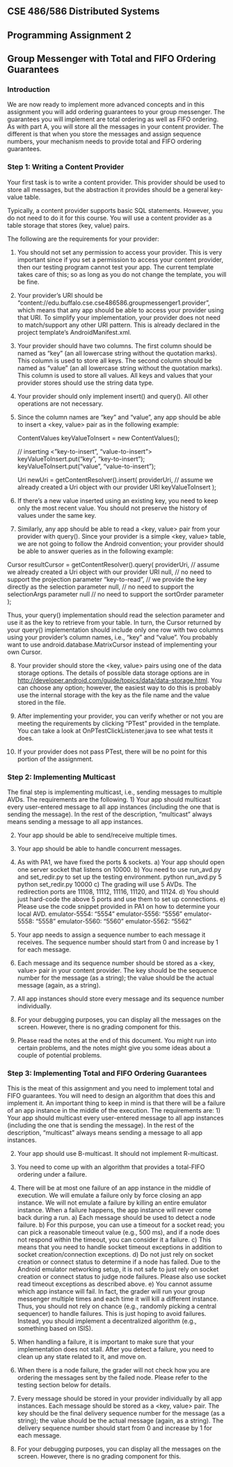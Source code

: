 <h2>CSE 486/586 Distributed Systems</h2>
<h2>Programming Assignment 2</h2>
<h2>Group Messenger with Total and FIFO Ordering Guarantees</h2>

<h3>Introduction</h3>
We are now ready to implement more advanced concepts and in this assignment you will add ordering guarantees to your group messenger. The guarantees you will implement are total ordering as well as FIFO ordering. As with part A, you will store all the messages in your content provider. The different is that when you store the messages and assign sequence numbers, your mechanism needs to provide total and FIFO ordering guarantees.

<h3>Step 1: Writing a Content Provider</h3>
Your first task is to write a content provider. This provider should be used to store all messages, but the abstraction it provides should be a general key-value table. 

Typically, a content provider supports basic SQL statements. However, you do not need to do it for this course. You will use a content provider as a table storage that stores (key, value) pairs.

The following are the requirements for your provider:
1) You should not set any permission to access your provider. This is very important since if you set a permission to access your content provider, then our testing program cannot test your app. The current template takes care of this; so as long as you do not change the template, you will be fine.

2) Your provider’s URI should be “content://edu.buffalo.cse.cse486586.groupmessenger1.provider”, which means that any app should be able to access your provider using that URI. To simplify your implementation, your provider does not need to match/support any other URI pattern. This is already declared in the project template’s AndroidManifest.xml.

3) Your provider should have two columns.
The first column should be named as “key” (an all lowercase string without the quotation marks). This column is used to store all keys.
The second column should be named as “value” (an all lowercase string without the quotation marks). This column is used to store all values.
All keys and values that your provider stores should use the string data type.

4) Your provider should only implement insert() and query(). All other operations are not necessary.

5) Since the column names are “key” and “value”, any app should be able to insert a <key, value> pair as in the following example:

    ContentValues keyValueToInsert = new ContentValues();

    // inserting <”key-to-insert”, “value-to-insert”>
    keyValueToInsert.put(“key”, “key-to-insert”);
    keyValueToInsert.put(“value”, “value-to-insert”);

    Uri newUri = getContentResolver().insert(
        providerUri,    // assume we already created a Uri object with our provider URI
        keyValueToInsert
    );

6) If there’s a new value inserted using an existing key, you need to keep only the most recent value. You should not preserve the history of values under the same key.

7) Similarly, any app should be able to read a <key, value> pair from your provider with query(). Since your provider is a simple <key, value> table, we are not going to follow the Android convention; your provider should be able to answer queries as in the following example:

Cursor resultCursor = getContentResolver().query(
    providerUri,    // assume we already created a Uri object with our provider URI
    null,                // no need to support the projection parameter
    “key-to-read”,    // we provide the key directly as the selection parameter
    null,                // no need to support the selectionArgs parameter
    null                 // no need to support the sortOrder parameter
);

Thus, your query() implementation should read the selection parameter and use it as the key to retrieve from your table. In turn, the Cursor returned by your query() implementation should include only one row with two columns using your provider’s column names, i.e., “key” and “value”. You probably want to use android.database.MatrixCursor instead of implementing your own Cursor.

8) Your provider should store the <key, value> pairs using one of the data storage options. The details of possible data storage options are in http://developer.android.com/guide/topics/data/data-storage.html. You can choose any option; however, the easiest way to do this is probably use the internal storage with the key as the file name and the value stored in the file.

9) After implementing your provider, you can verify whether or not you are meeting the requirements by clicking “PTest” provided in the template. You can take a look at OnPTestClickListener.java to see what tests it does.

10) If your provider does not pass PTest, there will be no point for this portion of the assignment.

<h3>Step 2: Implementing Multicast</h3>
The final step is implementing multicast, i.e., sending messages to multiple AVDs. The requirements are the following.
1) Your app should multicast every user-entered message to all app instances (including the one that is sending the message). In the rest of the description, “multicast” always means sending a message to all app instances.

2) Your app should be able to send/receive multiple times.

3) Your app should be able to handle concurrent messages.

4) As with PA1, we have fixed the ports & sockets.
      a) Your app should open one server socket that listens on 10000.
      b) You need to use run_avd.py and set_redir.py to set up the testing environment.
            python run_avd.py 5
            python set_redir.py 10000
      c) The grading will use 5 AVDs. The redirection ports are 11108, 11112, 11116, 11120, and 11124.
      d) You should just hard-code the above 5 ports and use them to set up connections.
      e) Please use the code snippet provided in PA1 on how to determine your local AVD.
            emulator-5554: “5554”
            emulator-5556: “5556”
            emulator-5558: “5558”
            emulator-5560: “5560”
            emulator-5562: “5562”
            
5) Your app needs to assign a sequence number to each message it receives. The sequence number should start from 0 and increase by 1 for each message.

6) Each message and its sequence number should be stored as a <key, value> pair in your content provider. The key should be the sequence number for the message (as a string); the value should be the actual message (again, as a string).

7) All app instances should store every message and its sequence number individually.

8) For your debugging purposes, you can display all the messages on the screen. However, there is no grading component for this.

9) Please read the notes at the end of this document. You might run into certain problems, and the notes might give you some ideas about a couple of potential problems.

<h3>Step 3: Implementing Total and FIFO Ordering Guarantees</h3>
This is the meat of this assignment and you need to implement total and FIFO guarantees. You will need to design an algorithm that does this and implement it. An important thing to keep in mind is that there will be a failure of an app instance in the middle of the execution. The requirements are:
1) Your app should multicast every user-entered message to all app instances (including the one that is sending the message). In the rest of the description, “multicast” always means sending a message to all app instances.

2) Your app should use B-multicast. It should not implement R-multicast.

3) You need to come up with an algorithm that provides a total-FIFO ordering under a failure.

4) There will be at most one failure of an app instance in the middle of execution.  We will emulate a failure only by force closing an app instance. We will not emulate a failure by killing an entire emulator instance. When a failure happens, the app instance will never come back during a run.
    a) Each message should be used to detect a node failure.
    b) For this purpose, you can use a timeout for a socket read; you can pick a reasonable timeout value (e.g., 500 ms), and if a node        does not respond within the timeout, you can consider it a failure.
    c) This means that you need to handle socket timeout exceptions in addition to socket creation/connection exceptions.
    d) Do not just rely on socket creation or connect status to determine if a node has failed. Due to the Android emulator networking          setup, it is not safe to just rely on socket creation or connect status to judge node failures. Please also use socket read              timeout exceptions as described above.
    e) You cannot assume which app instance will fail. In fact, the grader will run your group messenger multiple times and each time it        will kill a different instance. Thus, you should not rely on chance (e.g., randomly picking a central sequencer) to handle              failures. This is just hoping to avoid failures. Instead, you should implement a decentralized algorithm (e.g., something based          on ISIS).
    
5) When handling a failure, it is important to make sure that your implementation does not stall. After you detect a failure, you need to clean up any state related to it, and move on.

6) When there is a node failure, the grader will not check how you are ordering the messages sent by the failed node. Please refer to the testing section below for details.

7) Every message should be stored in your provider individually by all app instances. Each message should be stored as a <key, value> pair. The key should be the final delivery sequence number for the message (as a string); the value should be the actual message (again, as a string). The delivery sequence number should start from 0 and increase by 1 for each message.

8) For your debugging purposes, you can display all the messages on the screen. However, there is no grading component for this.
